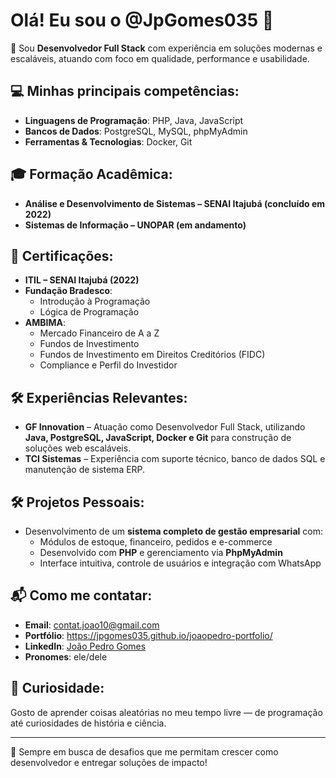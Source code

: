 # Olá! Eu sou o @JpGomes035 👋

🎯 Sou **Desenvolvedor Full Stack** com experiência em soluções modernas e escaláveis, atuando com foco em qualidade, performance e usabilidade.

## 💻 Minhas principais competências:

- **Linguagens de Programação**: PHP, Java, JavaScript  
- **Bancos de Dados**: PostgreSQL, MySQL, phpMyAdmin  
- **Ferramentas & Tecnologias**: Docker, Git

## 🎓 Formação Acadêmica:

- **Análise e Desenvolvimento de Sistemas – SENAI Itajubá (concluído em 2022)**
- **Sistemas de Informação – UNOPAR (em andamento)**

## 📜 Certificações:

- **ITIL – SENAI Itajubá (2022)**
- **Fundação Bradesco**:
  - Introdução à Programação
  - Lógica de Programação
- **AMBIMA**:
  - Mercado Financeiro de A a Z
  - Fundos de Investimento
  - Fundos de Investimento em Direitos Creditórios (FIDC)
  - Compliance e Perfil do Investidor

## 🛠 Experiências Relevantes:

- **GF Innovation** – Atuação como Desenvolvedor Full Stack, utilizando **Java, PostgreSQL, JavaScript, Docker e Git** para construção de soluções web escaláveis.
- **TCI Sistemas** – Experiência com suporte técnico, banco de dados SQL e manutenção de sistema ERP.

## 🛠 Projetos Pessoais:

- Desenvolvimento de um **sistema completo de gestão empresarial** com:
  - Módulos de estoque, financeiro, pedidos e e-commerce
  - Desenvolvido com **PHP** e gerenciamento via **PhpMyAdmin**
  - Interface intuitiva, controle de usuários e integração com WhatsApp

## 📬 Como me contatar:

- **Email**: contat.joao10@gmail.com
- **Portfólio**: https://jpgomes035.github.io/joaopedro-portfolio/
- **LinkedIn**: [João Pedro Gomes](https://www.linkedin.com/in/joão-pedro-gomes-17880224a)  
- **Pronomes**: ele/dele  

## 🧠 Curiosidade:

Gosto de aprender coisas aleatórias no meu tempo livre — de programação até curiosidades de história e ciência.

---

🔎 Sempre em busca de desafios que me permitam crescer como desenvolvedor e entregar soluções de impacto!
